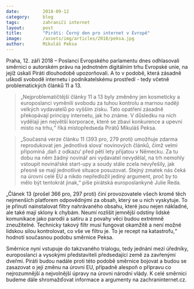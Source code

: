 ```yaml
---
date:         2018-09-12
category:     blog
tags:         zahraničí internet
layout:       post
title:        "Piráti: Černý den pro internet v Evropě"
image:        /assets/img/articles/2018/peksa.jpg
author:       Mikuláš Peksa
---
```


Praha, 12. září 2018 – Poslanci Evropského parlamentu dnes odhlasovali směrnici o autorském právu na jednotném digitálním trhu Evropské unie, na jejíž úskalí Piráti dlouhodobě upozorňovali. A to v podobě, která zásadně uškodí svobodě internetu i podnikatelskému prostředí - tedy včetně problematických článků 11 a 13. 

> „Nejproblematičtější články 11 a 13 byly změněny jen kosmeticky a europoslanci vyměnili svobodu za tuhou kontrolu a marnou naději velkých vydavatelů po vyšším zisku. Tato opatření zásadně překopávají principy internetu, jak ho známe. V důsledku na nich vydělají jen největší korporace, které se zbaví konkurence a upevní místo na trhu,“ říká místopředseda Pirátů Mikuláš Peksa.

> „Současná verze článku 11 (393 pro, 279 proti) umožňuje zdarma reprodukovat jen ‚jednotlivá slova‘ novinových článků, čímž velmi připomíná ‚daň z odkazu‘ před pěti lety přijatou v Německu. Za tu dobu na něm žádný novinář ani vydavatel nevydělal, na trh nemohly vstoupit novinářské start-upy a soudy stále zcela nevyřešily, jak přesně se mají jednotlivé situace posuzovat. Stejný zmatek nás čeká na úrovni celé EU a nikdo nepředložil jediný argument, proč by to mělo být tentokrát jinak,“ píše pirátská europoslankyně Julie Reda. 

„Článek 13 (prošel 366 pro, 297 proti) činí provozovatele všech kromě těch nejmenších platforem odpovědnými za obsah, který se u nich vyskytuje. To je přinutí nainstalovat filtry nahrávaného obsahu, které jsou nejen nákladné, ale také mají sklony k chybám. Neumí rozlišit jemnější odstíny lidské komunikace jako parodii a satiru a z povahy věci budou extrémně zneužitelné. Technicky takový filtr musí fungovat okamžitě a není možné lidskou silou kontrolovat, co vše ve filtru je. To je recept na katastrofu,“ hodnotí současnou podobu směrnice Peksa.

Směrnice nyní vstupuje do takzvaného trialogu, tedy jednání mezi úředníky, europoslanci a vysokými představiteli předsedající země za zavřenými dveřmi. Piráti budou nadále proti této podobě směrnice bojovat a budou se zasazovat o její změnu na úrovni EU, případně alespoň o přípravu co nejrozumnější a nejvolnější úpravy na úrovni národní vlády. K celé směrnici budeme dále shromažďovat informace a argumenty na zachraninternet.cz. 
